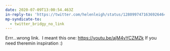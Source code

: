 ```yaml
---
date: 2020-07-09T13:00:54.463Z
in-reply-to: 'https://twitter.com/helenleigh/status/1280997471636926464?s=20'
mp-syndicate-to:
  - twitter_bridgy_no_link
---
```


Errr...wrong link. &nbsp;I meant this one:    https://youtu.be/ajM4vYCZMZk    If you need theremin inspiration :)  
